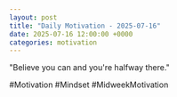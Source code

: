 ```yaml
---
layout: post
title: "Daily Motivation - 2025-07-16"
date: 2025-07-16 12:00:00 +0000
categories: motivation
---
```


"Believe you can and you're halfway there."

#Motivation #Mindset #MidweekMotivation
